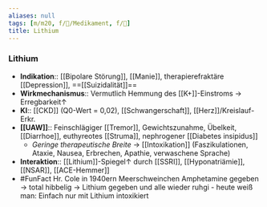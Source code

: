 ```yaml
---
aliases: null
tags: [m/m20, f/💊/Medikament, f/💭]
title: Lithium
---
```

### Lithium
- **Indikation**:: [[Bipolare Störung]], [[Manie]], therapierefraktäre [[Depression]], ==[[Suizidalität]]==
- **Wirkmechanismus**:: Vermutlich Hemmung des [[K+]]-Einstroms → Erregbarkeit↑ 
- **KI**:: [[CKD]] (Q0-Wert = 0,02), [[Schwangerschaft]], [[Herz]]/Kreislauf-Erkr.
- **[[UAW]]**:: Feinschlägiger [[Tremor]], Gewichtszunahme, Übelkeit, [[Diarrhoe]], euthyreotes [[Struma]], nephrogener [[Diabetes insipidus]]
	- *Geringe therapeutische Breite* → [[Intoxikation]] (Faszikulationen, Ataxie, Nausea, Erbrechen, Apathie, verwaschene Sprache)
- **Interaktion**:: [[Lithium]]-Spiegel↑ durch [[SSRI]], [[Hyponatriämie]], [[NSAR]], [[ACE-Hemmer]]
- #FunFact Hr. Cole in 1940ern Meerschweinchen Amphetamine gegeben → total hibbelig → Lithium gegeben und alle wieder ruhgi - heute weiß man: Einfach nur mit Lithium intoxikiert